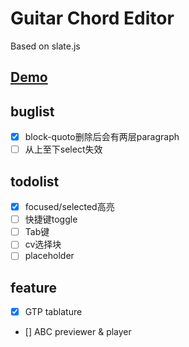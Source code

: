 # Guitar Chord Editor

Based on slate.js

## [Demo](https://barba828.github.io/buitar-editor/)

## buglist
- [x] block-quoto删除后会有两层paragraph
- [ ] 从上至下select失效

## todolist
- [x] focused/selected高亮
- [ ] 快捷键toggle
- [ ] Tab键
- [ ] cv选择块
- [ ] placeholder

## feature
- [x] GTP tablature
- [] ABC previewer & player
